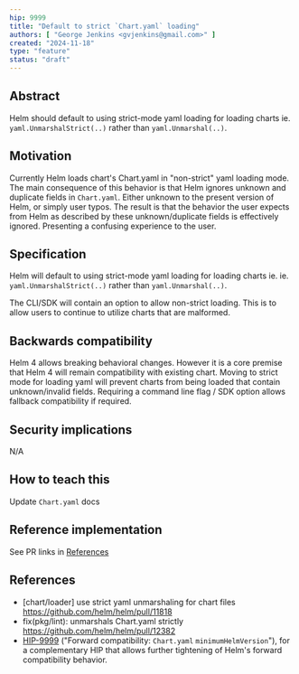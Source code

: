 ```yaml
---
hip: 9999
title: "Default to strict `Chart.yaml` loading"
authors: [ "George Jenkins <gvjenkins@gmail.com>" ]
created: "2024-11-18"
type: "feature"
status: "draft"
---
```


## Abstract

Helm should default to using strict-mode yaml loading for loading charts ie. `yaml.UnmarshalStrict(..)` rather than `yaml.Unmarshal(..)`.


## Motivation

Currently Helm loads chart's Chart.yaml in "non-strict" yaml loading mode.
The main consequence of this behavior is that Helm ignores unknown and duplicate fields in `Chart.yaml`.
Either unknown to the present version of Helm, or simply user typos.
The result is that the behavior the user expects from Helm as described by these unknown/duplicate fields is effectively ignored.
Presenting a confusing experience to the user.


## Specification

Helm will default to using strict-mode yaml loading for loading charts ie. ie. `yaml.UnmarshalStrict(..)` rather than `yaml.Unmarshal(..)`.

The CLI/SDK will contain an option to allow non-strict loading.
This is to allow users to continue to utilize charts that are malformed.


## Backwards compatibility

Helm 4 allows breaking behavioral changes.
However it is a core premise that Helm 4 will remain compatibility with existing chart.
Moving to strict mode for loading yaml will prevent charts from being loaded that contain unknown/invalid fields.
Requiring a command line flag / SDK option allows fallback compatibility if required.

## Security implications

N/A


## How to teach this

Update `Chart.yaml` docs


## Reference implementation

See PR links in [References](#references)


## References

- \[chart/loader\] use strict yaml unmarshaling for chart files <https://github.com/helm/helm/pull/11818>
- fix(pkg/lint): unmarshals Chart.yaml strictly <https://github.com/helm/helm/pull/12382>
 - [HIP-9999][hip-9999] ("Forward compatibility: `Chart.yaml` `minimumHelmVersion`"), for a complementary HIP that allows further tightening of Helm's forward compatibility behavior.

[hip-9999]: ./hip-9999.md

